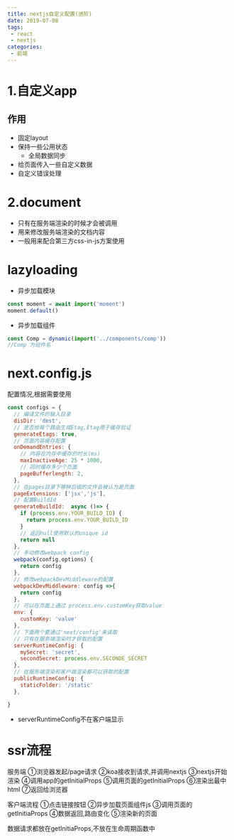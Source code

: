 ```yaml
---
title: nextjs自定义配置(进阶)
date: 2019-07-08
tags:
 - react
 - nextjs
categories: 
 - 前端
---
```


# 1.自定义app
## 作用
* 固定layout
* 保持一些公用状态
  * 全局数据同步
* 给页面传入一些自定义数据
* 自定义错误处理

<!-- more -->
# 2.document
* 只有在服务端渲染的时候才会被调用
* 用来修改服务端渲染的文档内容
* 一般用来配合第三方css-in-js方案使用

# lazyloading
* 异步加载模块
```js
const moment = await import('moment')
moment.default()
```
* 异步加载组件
```js
const Comp = dynamic(import('../components/comp'))
//Comp 为组件名
```

# next.config.js
配置情况,根据需要使用
```js
const configs = {
  // 编译文件的输入目录
  disDir: 'dest',
  // 是否给每个路由生成Etag,Etag用于缓存验证
  generateEtags: true,
  // 页面内容缓存配置
  onDemandEntries: {
    // 内容在内存中缓存的时长(ms)
    maxInactiveAge: 25 * 1000,
    // 同时缓存多少个页面
    pageBufferlength: 2,
  },
  // 在pages目录下哪种后缀的文件会被认为是页面
  pageExtensions: ['jsx','js'],
  // 配置BuildId
  generateBuildId:  async ()=> {
    if (process.env.YOUR_BUILD_ID) {
      return process.env.YOUR_BUILD_ID
    }
    // 返回null使用默认的unique id
    return null
  },
  // 手动修改webpack config
  webpack(config,options) {
    return config
  },
  // 修改webpackDevMiddleware的配置
  webpackDevMiddleware: config =>{
    return config
  },
  // 可以在页面上通过 process.env.customKey获取value
  env: {
    customKey: 'value'
  },
  // 下面两个要通过'next/config'来读取
  // 只有在服务端渲染时才获取的配置
  serverRuntimeConfig: {
    mySecret: 'secret',
    secondSecret: process.env.SECONDE_SECRET
  },
  // 在服务端渲染和客户端渲染都可以获取的配置
  publicRuntimeConfig: {
    staticFolder: '/static'
  },

}
```
* serverRuntimeConfig不在客户端显示

# ssr流程 
服务端
①浏览器发起/page请求
②koa接收到请求,并调用nextjs
③nextjs开始渲染
④调用app的getInitialProps
⑤调用页面的getInitialProps
⑥渲染出最中html
⑦返回给浏览器

客户端流程
①点击链接按钮
②异步加载页面组件js
③调用页面的getInitiaProps
④数据返回,路由变化
⑤渲染新的页面

数据请求都放在getInitiaProps,不放在生命周期函数中